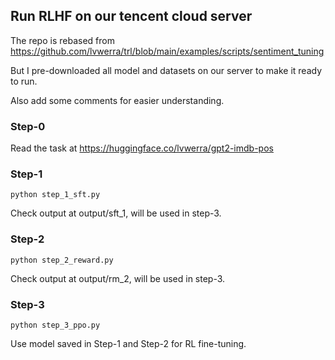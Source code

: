 ## Run RLHF on our tencent cloud server
The repo is rebased from https://github.com/lvwerra/trl/blob/main/examples/scripts/sentiment_tuning

But I pre-downloaded all model and datasets on our server to make it ready to run.

Also add some comments for easier understanding.

### Step-0
Read the task at https://huggingface.co/lvwerra/gpt2-imdb-pos

### Step-1
``python step_1_sft.py``

Check output at output/sft_1, will be used in step-3.

### Step-2
``python step_2_reward.py``

Check output at output/rm_2, will be used in step-3.


### Step-3
``python step_3_ppo.py``

Use model saved in Step-1 and Step-2 for RL fine-tuning.